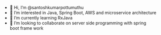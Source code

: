 - 👋 Hi, I’m @santoshkumarpottumuthu
- 👀 I’m interested in Java, Spring Boot, AWS and microservice architecture
- 🌱 I’m currently learning RxJava 
- 💞️ I’m looking to collaborate on server side programming with spring boot frame work

<!---
santoshkumarpottumuthu/santoshkumarpottumuthu is a ✨ special ✨ repository because its `README.md` (this file) appears on your GitHub profile.
You can click the Preview link to take a look at your changes.
--->
